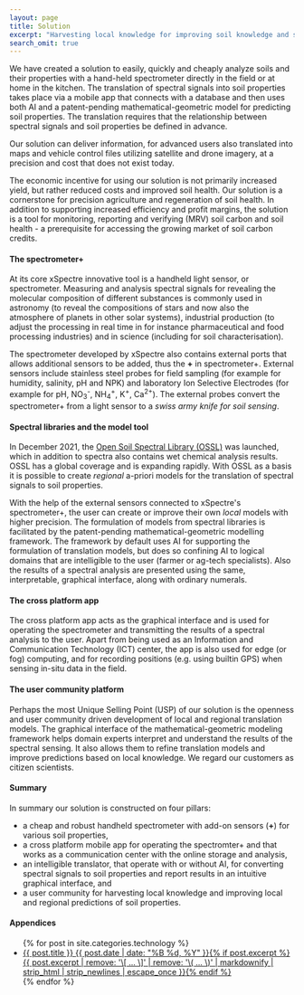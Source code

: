 ```yaml
---
layout: page
title: Solution
excerpt: "Harvesting local knowledge for improving soil knowledge and supporting soil health."
search_omit: true
---
```


We have created a solution to easily, quickly and cheaply analyze soils and their properties with a hand-held spectrometer directly in the field or at home in the kitchen. The translation of spectral signals into soil properties takes place via a mobile app that connects with a database and then uses both AI and a patent-pending mathematical-geometric model for predicting soil properties. The translation requires that the relationship between spectral signals and soil properties be defined in advance.

Our solution can deliver information, for advanced users also translated into maps and vehicle control files utilizing satellite and drone imagery, at a precision and cost that does not exist today.

The economic incentive for using our solution is not primarily increased yield, but rather reduced costs and improved soil health. Our solution is a cornerstone for  precision agriculture and regeneration of soil health. In addition to supporting increased efficiency and profit margins, the solution is a tool for monitoring, reporting and verifying (MRV) soil carbon and soil health - a prerequisite for accessing the growing market of soil carbon credits.

#### The spectrometer+

At its core xSpectre innovative tool is a handheld light sensor, or spectrometer. Measuring and analysis spectral signals for revealing the molecular composition of different substances is commonly used in astronomy (to reveal the compositions of stars and now also the atmosphere of planets in other solar systems), industrial production (to adjust the processing in real time in for instance pharmaceutical and food processing industries) and in science (including for soil characterisation).

The spectrometer developed by xSpectre also contains external ports that allows additional sensors to be added, thus the **+** in spectrometer+. External sensors include stainless steel probes for field sampling (for example for humidity, salinity, pH and NPK) and laboratory Ion Selective Electrodes (for example for pH, NO<sub>3</sub><sup>-</sup>, NH<sub>4</sub><sup>+</sup>, K<sup>+</sup>, Ca<sup>2+</sup>). The external probes convert the spectrometer+ from a light sensor to a _swiss army knife for soil sensing_.

#### Spectral libraries and the model tool

In December 2021, the [Open Soil Spectral Library (OSSL)](https://soilspectroscopy.org) was launched, which in addition to spectra also contains wet chemical analysis results. OSSL has a global coverage and is expanding rapidly. With OSSL as a basis it is possible to create _regional_ a-priori models for the translation of spectral signals to soil properties.

With the help of the external sensors connected to xSpectre's spectrometer+, the user can create or improve their own _local_ models with higher precision. The formulation of models from spectral libraries is facilitated by the patent-pending mathematical-geometric modelling framework. The framework by default uses AI for supporting the formulation of translation models, but does so confining AI to logical domains that are intelligible to the user (farmer or ag-tech specialists). Also the results of a spectral analysis are presented using the same, interpretable, graphical interface, along with ordinary numerals.

#### The cross platform app

The cross platform app acts as the graphical interface and is used for operating the spectrometer and transmitting the results of a spectral analysis to the user. Apart from being used as an Information and Communication Technology (ICT) center, the app is also used for edge (or fog) computing, and for recording positions (e.g. using builtin GPS) when sensing in-situ data in the field.

#### The user community platform

Perhaps the most Unique Selling Point (USP) of our solution is the openness and user community driven development of local and regional translation models. The graphical interface of the mathematical-geometric modeling framework helps domain experts interpret and understand the results of the spectral sensing. It also allows them to refine translation models and improve predictions based on local knowledge. We regard our customers as citizen scientists.

#### Summary

In summary our solution is constructed on four pillars:

- a cheap and robust handheld spectrometer with add-on sensors (**+**) for various soil properties,
- a cross platform mobile app for operating the spectromter+ and that works as a communication center with the online storage and analysis,
- an intelligible translator, that operate with or without AI, for converting spectral signals to soil properties and report results in an intuitive graphical interface, and
- a user community for harvesting local knowledge and improving local and regional predictions of soil properties.

#### Appendices

<ul class="post-list">
{% for post in site.categories.technology %}
  <li><article><a href="{{ site.url }}{{ post.url }}">{{ post.title }} <span class="entry-date"><time datetime="{{ post.date | date_to_xmlschema }}">{{ post.date | date: "%B %d, %Y" }}</time></span>{% if post.excerpt %} <span class="excerpt">{{ post.excerpt | remove: '\[ ... \]' | remove: '\( ... \)' | markdownify | strip_html | strip_newlines | escape_once }}</span>{% endif %}</a></article></li>
{% endfor %}
</ul>
